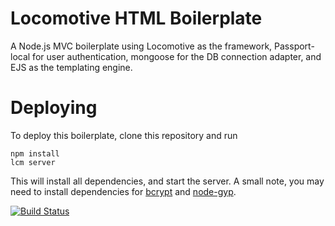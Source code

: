 Locomotive HTML Boilerplate
===========================

A Node.js MVC boilerplate using Locomotive as the framework, Passport-local for user authentication, mongoose for the DB connection adapter, and EJS as the templating engine.

# Deploying

To deploy this boilerplate, clone this repository and run

    npm install
    lcm server

This will install all dependencies, and start the server. A small note, you may need to install dependencies for [bcrypt](https://github.com/TooTallNate/node.bcrypt.js) and
[node-gyp](https://github.com/TooTallNate/node-gyp).

[![Build Status](https://travis-ci.org/bacongobbler/lootninja.png?branch=master)](https://travis-ci.org/bacongobbler/lootninja)
